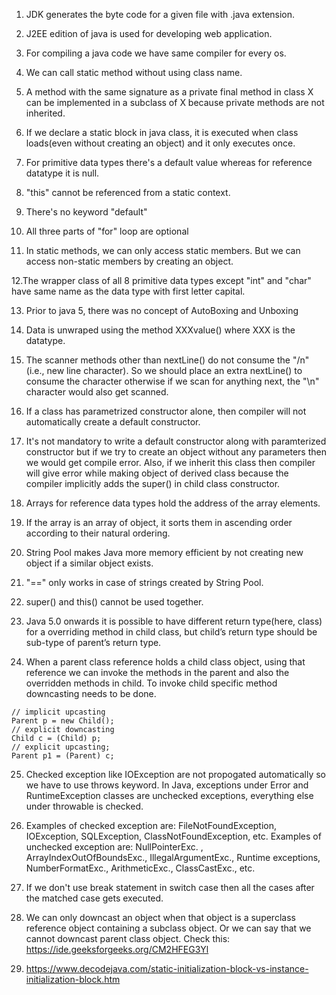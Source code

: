 1. JDK generates the byte code for a given file with .java extension.

2. J2EE edition of java is used for developing web application.

3. For compiling a java code we have same compiler for every os.

4. We can call static method without using class name.

5.  A method with the same signature as a private final method in class X can be implemented in a subclass of X because private methods are not inherited.

6. If we declare a static block in java class, it is executed when class loads(even without creating an object) and it only executes once.

7. For primitive data types there's a default value whereas for reference datatype it is null.

8. "this" cannot be referenced from a static context.

9. There's no keyword "default"

10. All three parts of "for" loop are optional

11. In static methods, we can only access static members. But we can access non-static members by creating an object.

12.The wrapper class of all 8 primitive data types except "int" and "char" have same name as the data type with first letter capital.

13. Prior to java 5, there was no concept of AutoBoxing and Unboxing

14. Data is unwraped using the method XXXvalue() where XXX is the datatype.

15. The scanner methods other than nextLine() do not consume the "/n"(i.e., new line character). So we should place an extra nextLine() to consume the character otherwise if we scan for anything next, the "\n" character would also get scanned.

16. If a class has parametrized constructor alone, then compiler will not automatically create a default constructor.

17. It's not mandatory to write a default constructor along with paramterized constructor but if we try to create an object without any parameters then we would get compile error. Also, if we inherit this class then compiler will give error while making object of derived class because the compiler implicitly adds the super() in child class constructor.

18. Arrays for reference data types hold the address of the array elements.

19. If the array is an array of object, it sorts them in ascending order according to their natural ordering.

20. String Pool makes Java more memory efficient by not creating new object if a similar object exists.

21. "==" only works in case of strings created by String Pool.

22. super() and this() cannot be used together. 

23. Java 5.0 onwards it is possible to have different return type(here, class) for a overriding method in child class, but child’s return type should be sub-type of parent’s return type.

24. When a parent class reference holds a child class object, using that reference we can invoke the methods in the parent and also the overridden methods in child. To invoke child specific method downcasting needs to be done.  

```
// implicit upcasting
Parent p = new Child();
// explicit downcasting
Child c = (Child) p;
// explicit upcasting;
Parent p1 = (Parent) c;
```

25. Checked exception like IOException are not propogated automatically so we have to use throws keyword. In Java, exceptions under Error and RuntimeException classes are unchecked exceptions, everything else under throwable is checked.

26. Examples of checked exception are: FileNotFoundException, IOException, SQLException, ClassNotFoundException, etc.
Examples of unchecked exception are: NullPointerExc. , ArrayIndexOutOfBoundsExc., IllegalArgumentExc., Runtime exceptions, NumberFormatExc., ArithmeticExc., ClassCastExc., etc.

27. If we don't use break statement in switch case then all the cases after the matched case gets executed.

28. We can only downcast an object when that object is a superclass reference object containing a subclass object. Or we can say that we cannot downcast parent class object. Check this: https://ide.geeksforgeeks.org/CM2HFEG3Yl

29. https://www.decodejava.com/static-initialization-block-vs-instance-initialization-block.htm
